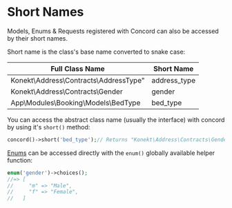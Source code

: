 # Short Names

Models, Enums & Requests registered with Concord can also be accessed by their short names.

Short name is the class's base name converted to snake case:

| Full Class Name                       | Short Name   |
|---------------------------------------|--------------|
| Konekt\Address\Contracts\AddressType" | address_type |
| Konekt\Address\Contracts\Gender       | gender       |
| App\Modules\Booking\Models\BedType    | bed_type     |

You can access the abstract class name (usually the interface) with concord by using it's `short()` method:

```php
concord()->short('bed_type');// Returns "Konekt\Address\Contracts\Gender"
```

[Enums](enums.md) can be accessed directly with the `enum()` globally available helper function:

```php
enum('gender')->choices();
//=> [
//     "m" => "Male",
//     "f" => "Female",
//   ]
```
